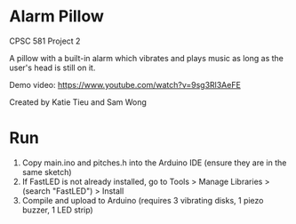 # Alarm Pillow
CPSC 581 Project 2

A pillow with a built-in alarm which vibrates and plays music as long as the user's head is still on it.

Demo video: https://www.youtube.com/watch?v=9sg3Rl3AeFE

Created by Katie Tieu and Sam Wong

# Run
1. Copy main.ino and pitches.h into the Arduino IDE (ensure they are in the same sketch)
2. If FastLED is not already installed, go to Tools > Manage Libraries > (search "FastLED") > Install
3. Compile and upload to Arduino (requires 3 vibrating disks, 1 piezo buzzer, 1 LED strip)
